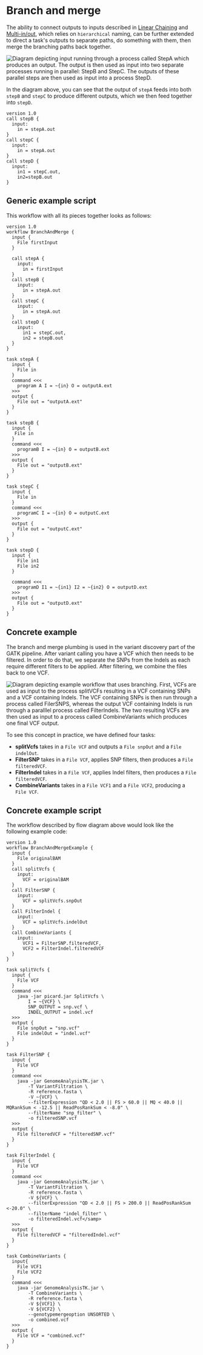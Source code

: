 # Branch and merge
The ability to connect outputs to inputs described in [Linear Chaining](Linear_chaining.md) and [Multi-in/out](MultiInput_MultiOutput.md), which relies on `hierarchical` naming, can be further extended to direct a task's outputs to separate paths, do something with them, then merge the branching paths back together.

![Diagram depicting input running through a process called StepA which produces an output. The output is then used as input into two separate processes running in parallel: StepB and StepC. The outputs of these parallel steps are then used as input into a process StepD.](./Images/branch_merge.png)

In the diagram above, you can see that the output of `stepA` feeds into both `stepB` and `stepC` to produce different outputs, which we then feed together into `stepD`.
```wdl
version 1.0
call stepB { 
  input: 
    in = stepA.out 
}
call stepC { 
  input: 
    in = stepA.out 
}
call stepD { 
  input: 
    in1 = stepC.out, 
    in2=stepB.out 
}
```
## Generic example script

This workflow with all its pieces together looks as follows:

```wdl
version 1.0
workflow BranchAndMerge {
  input {
    File firstInput
  }
  
  call stepA { 
    input: 
      in = firstInput 
  }
  call stepB { 
    input: 
      in = stepA.out 
  }
  call stepC { 
    input: 
      in = stepA.out 
  }
  call stepD { 
    input: 
      in1 = stepC.out, 
      in2 = stepB.out 
  }
}

task stepA {
  input {
    File in
  }
  command <<<
    program A I = ~{in} O = outputA.ext 
  >>>
  output { 
    File out = "outputA.ext" 
  }
}

task stepB {
  input {
   File in
  }
  command <<<
    programB I = ~{in} O = outputB.ext 
  >>>
  output { 
    File out = "outputB.ext" 
  }
}

task stepC {
  input {
    File in
  }
  command <<<
    programC I = ~{in} O = outputC.ext 
  >>>
  output { 
    File out = "outputC.ext" 
  }
}

task stepD {
  input {
    File in1
    File in2
  }

  command <<<
    programD I1 = ~{in1} I2 = ~{in2} O = outputD.ext 
  >>>
  output { 
    File out = "outputD.ext" 
  }
}
```
## Concrete example

The branch and merge plumbing is used in the variant discovery part of the GATK pipeline. After variant calling you have a VCF which then needs to be filtered. In order to do that, we separate the SNPs from the Indels as each require different filters to be applied. After filtering, we combine the files back to one VCF.

![Diagram depicting example workflow that uses branching. First, VCFs are used as input to the process splitVCFs resulting in a VCF containing SNPs and a VCF containing Indels. The VCF containing SNPs is then run through a process called FilerSNPS, whereas the output VCF containing Indels is run through a paralllel process called FilterIndels. The two resulting VCFs are then used as input to a process called CombineVariants which produces one final VCF output.](./Images/concrete_branch.png)

To see this concept in practice, we have defined four tasks:

* **splitVcfs** takes in a `File VCF` and outputs a `File snpOut` and a `File indelOut`.
* **FilterSNP** takes in a `File VCF`, applies SNP filters, then produces a `File filteredVCF`.
* **FilterIndel** takes in a `File VCF`, applies Indel filters, then produces a `File filteredVCF`.
* **CombineVariants** takes in a `File VCF1` and a `File VCF2`, producing a `File VCF`.

## Concrete example script

The workflow described by flow diagram above would look like the following example code:
```wdl
version 1.0
workflow BranchAndMergeExample {
  input {
    File originalBAM
  }
  call splitVcfs { 
    input: 
      VCF = originalBAM 
  }
  call FilterSNP { 
    input: 
      VCF = splitVcfs.snpOut 
  }
  call FilterIndel { 
    input: 
      VCF = splitVcfs.indelOut 
  }
  call CombineVariants { 
    input: 
      VCF1 = FilterSNP.filteredVCF, 
      VCF2 = FilterIndel.filteredVCF 
  }
}

task splitVcfs {
  input {
    File VCF
  }
  command <<<
    java -jar picard.jar SplitVcfs \
        I = ~{VCF} \
        SNP_OUTPUT = snp.vcf \
        INDEL_OUTPUT = indel.vcf
  >>>
  output {
    File snpOut = "snp.vcf"
    File indelOut = "indel.vcf"
  }
}

task FilterSNP {
  input {
    File VCF
  }
  command <<<
    java -jar GenomeAnalysisTK.jar \
        -T VariantFiltration \
        -R reference.fasta \
        -V ~{VCF} \
        --filterExpression "QD < 2.0 || FS > 60.0 || MQ < 40.0 || MQRankSum < -12.5 || ReadPosRankSum < -8.0" \
        --filterName "snp_filter" \
        -o filteredSNP.vcf
  >>>
  output {
    File filteredVCF = "filteredSNP.vcf"
  }
}

task FilterIndel {
  input {
    File VCF
  }
  command <<<
    java -jar GenomeAnalysisTK.jar \
        -T VariantFiltration \
        -R reference.fasta \
        -V ${VCF} \
        --filterExpression "QD < 2.0 || FS > 200.0 || ReadPosRankSum <-20.0" \
        --filterName "indel_filter" \
        -o filteredIndel.vcf</samp>
  >>>
  output {
    File filteredVCF = "filteredIndel.vcf"
  }
}

task CombineVariants {
  input{
    File VCF1
    File VCF2
  }
  command <<<
    java -jar GenomeAnalysisTK.jar \
        -T CombineVariants \
        -R reference.fasta \
        -V ${VCF1} \
        -V ${VCF2} \
        --genotypemergeoption UNSORTED \
        -o combined.vcf
  >>>
  output {
    File VCF = "combined.vcf"
  }
}
```
